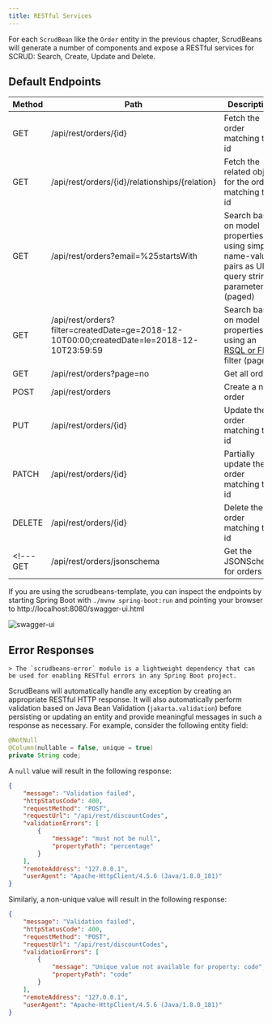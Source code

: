 ```yaml
---
title: RESTful Services
---
```



For each `ScrudBean` like the `Order` entity in the previous chapter, ScrudBeans will generate a number of
components and expose a RESTful services for SCRUD: Search, Create, Update and Delete.

## Default Endpoints

Method | Path    | Description
------ | ------- | -------------------
GET    | /api/rest/orders/{id} | Fetch the order matching the id
GET    | /api/rest/orders/{id}/relationships/{relation} | Fetch the related object for the order matching the id
GET    | /api/rest/orders?email=%25startsWith | Search based on model properties using simple name-value pairs as URL query string parameters (paged)
GET    | /api/rest/orders?filter=createdDate=ge=2018-12-10T00:00;createdDate=le=2018-12-10T23:59:59 | Search based on model properties using an [RSQL or FIQL](https://manosbatsis.github.io/scrudbeans/docs/rsqlsupport) filter (paged)
GET    | /api/rest/orders?page=no | Get all orders
POST   | /api/rest/orders      | Create a new order
PUT    | /api/rest/orders/{id} | Update the order matching the id
PATCH  | /api/rest/orders/{id} | Partially update the order matching the id
DELETE | /api/rest/orders/{id} | Delete the order matching the id
<!--- GET    | /api/rest/orders/jsonschema | Get the JSONSchema for orders -->

If you are using the scrudbeans-template, you can inspect the endpoints by starting Spring Boot
with `./mvnw spring-boot:run` and pointing your browser to http://localhost:8080/swagger-ui.html

![swagger-ui](assets/img/swagger-ui-fragment.png)

## Error Responses

	> The `scrudbeans-error` module is a lightweight dependency that can be used for enabling RESTful errors in any Spring Boot project.

ScrudBeans will automatically handle any exception by creating an appropriate RESTful HTTP response.
It will also automatically perform validation based on Java Bean Validation (`jakarta.validation`) before persisting
or updating an entity and provide meaningful messages in such a response as necessary. For example, consider the
following entity field:

```java
@NotNull
@Column(nullable = false, unique = true)
private String code;
```

A `null` value will result in the following response:

```json
{
	"message": "Validation failed",
	"httpStatusCode": 400,
	"requestMethod": "POST",
	"requestUrl": "/api/rest/discountCodes",
	"validationErrors": [
		{
			"message": "must not be null",
			"propertyPath": "percentage"
		}
	],
	"remoteAddress": "127.0.0.1",
	"userAgent": "Apache-HttpClient/4.5.6 (Java/1.8.0_181)"
}

```

Similarly, a non-unique value will result in the following response:

```json
{
	"message": "Validation failed",
	"httpStatusCode": 400,
	"requestMethod": "POST",
	"requestUrl": "/api/rest/discountCodes",
	"validationErrors": [
		{
			"message": "Unique value not available for property: code",
			"propertyPath": "code"
		}
	],
	"remoteAddress": "127.0.0.1",
	"userAgent": "Apache-HttpClient/4.5.6 (Java/1.8.0_181)"
}
```
